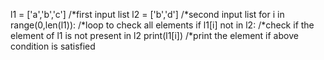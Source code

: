 l1 = ['a','b','c']                    /*first input list
l2 = ['b','d']                        /*second input list
for i in range(0,len(l1)):            /*loop to check all elements
    if l1[i] not in l2:               /*check if the element of l1 is not present in l2 
        print(l1[i])                  /*print the element if above condition is satisfied
